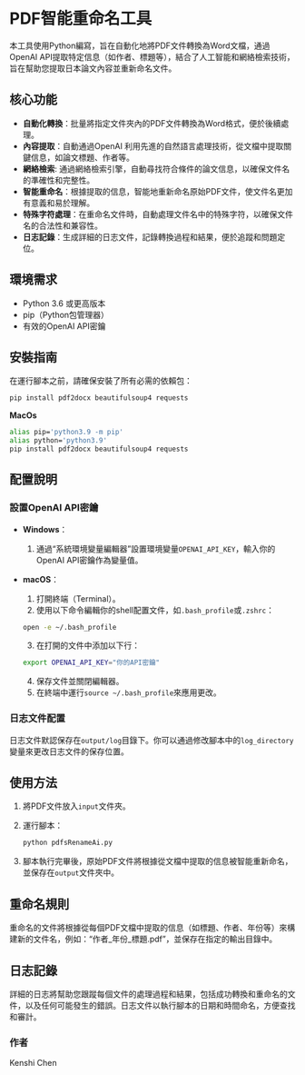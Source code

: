 # PDF智能重命名工具

本工具使用Python編寫，旨在自動化地將PDF文件轉換為Word文檔，通過OpenAI API提取特定信息（如作者、標題等），結合了人工智能和網絡檢索技術，旨在幫助您提取日本論文內容並重新命名文件。

## 核心功能

- **自動化轉換**：批量將指定文件夾內的PDF文件轉換為Word格式，便於後續處理。
- **內容提取**：自動通過OpenAI 利用先進的自然語言處理技術，從文檔中提取關鍵信息，如論文標題、作者等。
- **網絡檢索**: 通過網絡檢索引擎，自動尋找符合條件的論文信息，以確保文件名的準確性和完整性。
- **智能重命名**：根據提取的信息，智能地重新命名原始PDF文件，使文件名更加有意義和易於理解。
- **特殊字符處理**：在重命名文件時，自動處理文件名中的特殊字符，以確保文件名的合法性和兼容性。
- **日志記錄**：生成詳細的日志文件，記錄轉換過程和結果，便於追蹤和問題定位。

## 環境需求

- Python 3.6 或更高版本
- pip（Python包管理器）
- 有效的OpenAI API密鑰

## 安裝指南

在運行腳本之前，請確保安裝了所有必需的依賴包：

```bash
pip install pdf2docx beautifulsoup4 requests
```

**MacOs**
```bash
alias pip='python3.9 -m pip'
alias python='python3.9'  
pip install pdf2docx beautifulsoup4 requests
```

## 配置說明

### 設置OpenAI API密鑰

- **Windows**：
  1. 通過“系統環境變量編輯器”設置環境變量`OPENAI_API_KEY`，輸入你的OpenAI API密鑰作為變量值。

- **macOS**：
  1. 打開終端（Terminal）。
  2. 使用以下命令編輯你的shell配置文件，如`.bash_profile`或`.zshrc`：

    ```bash
    open -e ~/.bash_profile
    ```

  3. 在打開的文件中添加以下行：

    ```bash
    export OPENAI_API_KEY="你的API密鑰"
    ```

  4. 保存文件並關閉編輯器。
  5. 在終端中運行`source ~/.bash_profile`來應用更改。

### 日志文件配置

日志文件默認保存在`output/log`目錄下。你可以通過修改腳本中的`log_directory`變量來更改日志文件的保存位置。

## 使用方法

1. 將PDF文件放入`input`文件夾。
2. 運行腳本：

    ```bash
    python pdfsRenameAi.py
    ```

3. 腳本執行完畢後，原始PDF文件將根據從文檔中提取的信息被智能重新命名，並保存在`output`文件夾中。

## 重命名規則

重命名的文件將根據從每個PDF文檔中提取的信息（如標題、作者、年份等）來構建新的文件名，例如：“作者_年份_標題.pdf”，並保存在指定的輸出目錄中。

## 日志記錄

詳細的日志將幫助您跟蹤每個文件的處理過程和結果，包括成功轉換和重命名的文件，以及任何可能發生的錯誤。日志文件以執行腳本的日期和時間命名，方便查找和審計。

### 作者

Kenshi Chen
